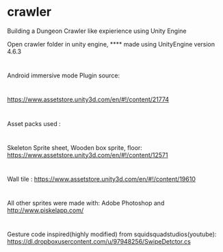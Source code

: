 # crawler
Building a Dungeon Crawler like expierience using Unity Engine

Open crawler folder in unity engine,
**** made using UnityEngine version 4.6.3
#
#
#
#
#
#
#
#
Android immersive mode Plugin source: 
#
https://www.assetstore.unity3d.com/en/#!/content/21774
#
Asset packs used :
#
Skeleton Sprite sheet, Wooden box sprite, floor: https://www.assetstore.unity3d.com/en/#!/content/12571
#
Wall tile   : https://www.assetstore.unity3d.com/en/#!/content/19610
#
All other sprites were made with: Adobe Photoshop and http://www.piskelapp.com/
#
Gesture code inspired(highly modified) from squidsquadstudios(youtube): https://dl.dropboxusercontent.com/u/97948256/SwipeDetctor.cs
#



